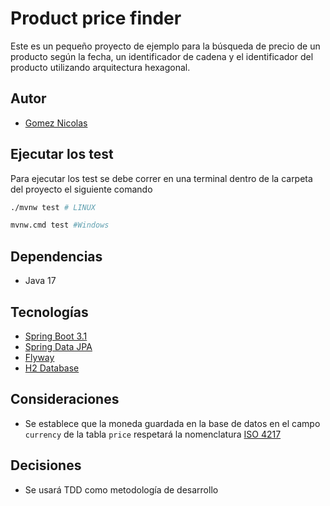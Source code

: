 # Product price finder

Este es un pequeño proyecto de ejemplo para la búsqueda de precio de un producto según la fecha, un
identificador de cadena y el identificador del producto utilizando arquitectura hexagonal.



## Autor

- [Gomez Nicolas](https://github.com/ngomez097)



## Ejecutar los test

Para ejecutar los test se debe correr en una terminal dentro
de la carpeta del proyecto el siguiente comando

```bash
./mvnw test # LINUX

mvnw.cmd test #Windows
```



## Dependencias

- Java 17



## Tecnologías

- [Spring Boot 3.1](https://spring.io/projects/spring-boot)
- [Spring Data JPA](https://spring.io/projects/spring-data-jpa)
- [Flyway](https://flywaydb.org/)
- [H2 Database](https://www.h2database.com/html/main.html)



## Consideraciones

- Se establece que la moneda guardada en la base de datos en el campo `currency`
  de la tabla `price` respetará la nomenclatura [ISO 4217](https://es.wikipedia.org/wiki/ISO_4217)



## Decisiones

- Se usará TDD como metodología de desarrollo
